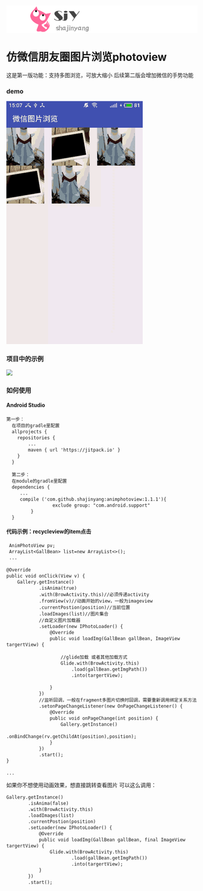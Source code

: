 ![](sjylogo.png)
# 仿微信朋友圈图片浏览photoview


  这是第一版功能：支持多图浏览，可放大缩小
  后续第二版会增加微信的手势功能

### demo

![](gif22.gif)

### 项目中的示例

![](demo.gif)




### 如何使用

#### Android Studio
    第一步：
      在项目的gradle里配置
      allprojects {
        repositories {
            ...
            maven { url 'https://jitpack.io' }
        }
      }

      第二步：
      在module的gradle里配置
      dependencies {
         ...
      	 compile ('com.github.shajinyang:animphotoview:1.1.1'){
                     exclude group: "com.android.support"
             }
      }



#### 代码示例：recycleview的item点击



     AnimPhotoView pv;
     ArrayList<GallBean> list=new ArrayList<>();
     ...

    @Override
    public void onClick(View v) {
        Gallery.getInstance()
                .isAnima(true)
                .with(BrowActivity.this)//必须传递activity
                .fromView(v)//动画开始的view，一般为imageview
                .currentPostion(position)//当前位置
                .loadImages(list)//图片集合
                //自定义图片加载器
                .setLoader(new IPhotoLoader() {
                    @Override
                    public void loadImg(GallBean gallBean, ImageView targertView) {

                        //glide加载 或者其他加载方式
                        Glide.with(BrowActivity.this)
                            .load(gallBean.getImgPath())
                            .into(targertView);

                    }
                })
                //监听回调，一般在fragment多图片切换时回调，需要重新调用绑定关系方法
                .setonPageChangeListener(new OnPageChangeListener() {
                    @Override
                    public void onPageChange(int position) {
                        Gallery.getInstance()
                                .onBindChange(rv.getChildAt(position),position);
                    }
                })
                .start();
    }

    ...



 如果你不想使用动画效果，想直接跳转查看图片
 可以这么调用：

    Gallery.getInstance()
            .isAnima(false)
            .with(BrowActivity.this)
            .loadImages(list)
            .currentPostion(position)
            .setLoader(new IPhotoLoader() {
                @Override
                public void loadImg(GallBean gallBean, final ImageView targertView) {
                    Glide.with(BrowActivity.this)
                            .load(gallBean.getImgPath())
                            .into(targertView);
                }
            })
            .start();



















